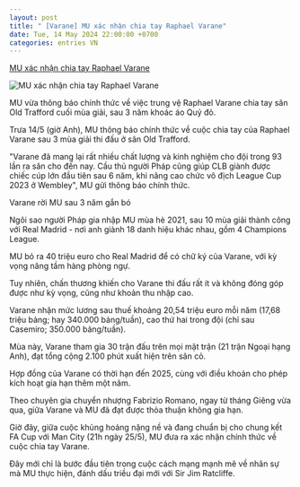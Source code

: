 ```yaml
---
layout: post
title: " [Varane] MU xác nhận chia tay Raphael Varane"
date: Tue, 14 May 2024 22:00:00 +0700
categories: entries VN
---
```

[MU xác nhận chia tay Raphael Varane](https://vietnamnet.vn/mu-xac-nhan-chia-tay-raphael-varane-2280813.html)

![MU xác nhận chia tay Raphael Varane](https://static-images.vnncdn.net/vps_images_publish/000001/000003/2024/5/14/mu-thong-bao-chia-tay-raphael-varane-2796.jpg?width=0&s=mvAV3MhNDxXM03oBX6N_Sg)

MU vừa thông báo chính thức về việc trung vệ Raphael Varane chia tay sân Old Trafford cuối mùa giải, sau 3 năm khoác áo Quỷ đỏ.

Trưa 14/5 (giờ Anh), MU thông báo chính thức về cuộc chia tay của Raphael Varane sau 3 mùa giải thi đấu ở sân Old Trafford.

"Varane đã mang lại rất nhiều chất lượng và kinh nghiệm cho đội trong 93 lần ra sân cho đến nay. Cầu thủ người Pháp cũng giúp CLB giành được chiếc cúp lớn đầu tiên sau 6 năm, khi nâng cao chức vô địch League Cup 2023 ở Wembley", MU gửi thông báo chính thức.

Varane rời MU sau 3 năm gắn bó

Ngôi sao người Pháp gia nhập MU mùa hè 2021, sau 10 mùa giải thành công với Real Madrid - nơi anh giành 18 danh hiệu khác nhau, gồm 4 Champions League.

MU bỏ ra 40 triệu euro cho Real Madrid để có chữ ký của Varane, với kỳ vọng nâng tầm hàng phòng ngự.

Tuy nhiên, chấn thương khiến cho Varane thi đấu rất ít và không đóng góp được như kỳ vọng, cũng như khoản thu nhập cao.

Varane nhận mức lương sau thuế khoảng 20,54 triệu euro mỗi năm (17,68 triệu bảng; hay 340.000 bảng/tuần), cao thứ hai trong đội (chỉ sau Casemiro; 350.000 bảng/tuần).

Mùa này, Varane tham gia 30 trận đấu trên mọi mặt trận (21 trận Ngoại hạng Anh), đạt tổng cộng 2.100 phút xuất hiện trên sân cỏ.

Hợp đồng của Varane có thời hạn đến 2025, cùng với điều khoản cho phép kích hoạt gia hạn thêm một năm.

Theo chuyên gia chuyển nhượng Fabrizio Romano, ngay từ tháng Giêng vừa qua, giữa Varane và MU đã đạt được thỏa thuận không gia hạn.

Giờ đây, giữa cuộc khủng hoảng nặng nề và đang chuẩn bị cho chung kết FA Cup với Man City (21h ngày 25/5), MU đưa ra xác nhận chính thức về cuộc chia tay Varane.

Đây mới chỉ là bước đầu tiên trong cuộc cách mạng mạnh mẽ về nhân sự mà MU thực hiện, đánh dấu triều đại mới với Sir Jim Ratcliffe.

